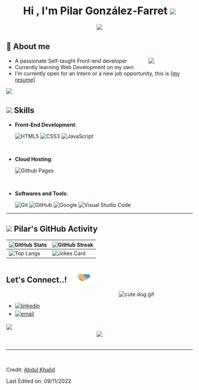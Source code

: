 
<h1 align="center"><b>Hi , I'm Pilar González-Farret </b><img src="https://media.giphy.com/media/hvRJCLFzcasrR4ia7z/giphy.gif" width="35"></h1>
<!--  -->
<p align="center">
  <a href="https://github.com/DenverCoder1/readme-typing-svg">
    <img src="https://readme-typing-svg.herokuapp.com?font=Playfair+Display&color=FF69B4&size=25&center=true&vCenter=true&width=700&height=100&lines=Hello+and+welcome!+%F0%9F%8C%B8;Self-taught+Front-End+Developer,;Biologist+transitioning+into+tech,;Active+Learner+%2F+Researcher,;Love+to+learn+new+things...+❤">
  </a>
</p>

## 🌸 **About me**

<picture>
  <img align="right" src="https://media.giphy.com/media/1dJtV47PQZOId6cKa2/giphy.gif" width=120px>
</picture>

- A passionate Self-taught Front-end developer
- Currently learning Web Development on my own
- I’m currently open for an Intern or a new job opportunity, this is <a href="https://docs.google.com/document/d/1liOUuThe6afblZhP2X3ZBnoHT_P9JrvxvtwJU70ru-U/edit?usp=sharing"  target="_blank"> [my resume]</a>

<img src="https://user-images.githubusercontent.com/73097560/115834477-dbab4500-a447-11eb-908a-139a6edaec5c.gif">

## <img src="https://media2.giphy.com/media/QssGEmpkyEOhBCb7e1/giphy.gif?cid=ecf05e47a0n3gi1bfqntqmob8g9aid1oyj2wr3ds3mg700bl&rid=giphy.gif" width ="25"><b> Skills</b>

<p align="center">

    
- **Front-End Development**:

   ![HTML5](https://img.shields.io/badge/HTML5%20-%23E34F26.svg?style=for-the-badge&logo=html5&logoColor=white)
   ![CSS3](https://img.shields.io/badge/CSS%20-%231572B6.svg?style=for-the-badge&logo=css3&logoColor=white)
   ![JavaScript](https://img.shields.io/badge/JavaScript%20-%23F7DF1E.svg?style=for-the-badge&logo=javascript&logoColor=black)

<br>

- **Cloud Hosting**:

    ![Github Pages](https://img.shields.io/badge/GitHub%20Pages-%23327FC7.svg?style=for-the-badge&logo=github&logoColor=white)
    
<br>

- **Softwares and Tools**:

    ![Git](https://img.shields.io/badge/git-%23F05033.svg?style=for-the-badge&logo=git&logoColor=white)
    ![GitHub](https://img.shields.io/badge/github-%23121011.svg?style=for-the-badge&logo=github&logoColor=white)
    ![Google](https://img.shields.io/badge/google-%234285F4.svg?style=for-the-badge&logo=google&logoColor=white)
    ![Visual Studio Code](https://img.shields.io/badge/Visual%20Studio%20Code-0078d7.svg?style=for-the-badge&logo=visual-studio-code&logoColor=white)
  
</p>

-----
## <img src="https://media.giphy.com/media/v1.Y2lkPTc5MGI3NjExZno4Z2gycDdnMmRvczE1eDluNW9od2h0emY0aDcwdXo2dzU4cXc0ciZlcD12MV9naWZzX3NlYXJjaCZjdD1n/ftS3gJ9CayE73vWlKb/giphy.gif" width ="25"> Pilar's GitHub Activity

| ![GitHub Stats](https://github-readme-stats.vercel.app/api?username=PilarGonzalezFarret&show_icons=true&theme=tokyonight) | ![GitHub Streak](https://github-readme-streak-stats.herokuapp.com/?user=PilarGonzalezFarret&theme=tokyonight) |
| --- | --- |
| ![Top Langs](https://github-readme-stats.vercel.app/api/top-langs/?username=PilarGonzalezFarret&theme=tokyonight) | ![Jokes Card](https://readme-jokes.vercel.app/api?theme=tokyonight) |


## <b> Let's Connect..! </b> <img src="https://github.com/0xAbdulKhalid/0xAbdulKhalid/raw/main/assets/mdImages/handshake.gif" width="80">

<img src="https://media.giphy.com/media/v1.Y2lkPWVjZjA1ZTQ3cDA0MjJlY3E5aXJrMzEzejA4bGljeHBueW8wZ3Q2aTVpcGwxejUzcyZlcD12MV9naWZzX3NlYXJjaCZjdD1n/hTsAAaYV5nRjq/giphy.gif" width="200" align="right" alt="cute dog gif">

<br>
<div align="left">
  <ul>
    <li>
      <a href="https://www.linkedin.com/in/pilar-gonz%C3%A1lez-farret-aranda-196839228/" target="_blank">
        <img src="https://img.shields.io/badge/linkedin: PilarGonzálezFarretAranda-%2300acee.svg?color=405DE6&style=for-the-badge&logo=linkedin&logoColor=white" alt="linkedin" style="margin-bottom: 5px;" />
      </a>
    </li>

  <li>
      <a href="mailto:pilar.gonzalezfarret@gmail.com" target="_blank">
        <img src="https://img.shields.io/badge/gmail:  pilar.gonzalezfarret@gmail.com-%23EA4335.svg?style=for-the-badge&logo=gmail&logoColor=white" alt="email" style="margin-bottom: 5px;" />
      </a>
    </li>
  </ul>
</div>

<img src="https://user-images.githubusercontent.com/73097560/115834477-dbab4500-a447-11eb-908a-139a6edaec5c.gif">


<div align='center'>
<img src="https://media.giphy.com/media/v1.Y2lkPTc5MGI3NjExZXl2Nng0dWdxcmMwNzRjNjh1M2prcW5zaTJieXloMWZ0eHY3M2kxbiZlcD12MV9naWZzX3NlYXJjaCZjdD1n/VStRIdJ7v8XEunCY7M/giphy.gif" width=150px >

</div>
<br>


---

<br>

Credit: [Abdul Khalid](https://github.com/0xabdulkhalid)

Last Edited on: 09/11/2022
